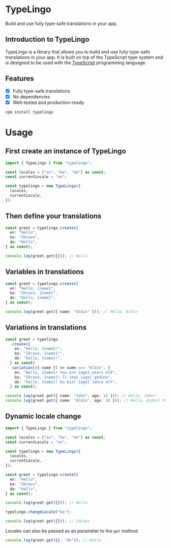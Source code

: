 # TypeLingo

Build and use fully type-safe translations in your app.

## Introduction to TypeLingo

TypeLingo is a library that allows you to build and use fully type-safe translations in your app. It is built on top of the TypeScript type system and is designed to be used with the [TypeScript](https://www.typescriptlang.org/) programming language.

## Features

- [x] Fully type-safe translations
- [x] No dependencies
- [x] Well-tested and production-ready

```bash
npm install typelingo
```

# Usage

## First create an instance of TypeLingo

```typescript
import { TypeLingo } from "typelingo";

const locales = ["en", "ba", "de"] as const;
const currentLocale = "en";

const typelingo = new TypeLingo({
  locales,
  currentLocale,
});
```

## Then define your translations

```typescript
const greet = typelingo.create({
  en: "Hello",
  ba: "Zdravo",
  de: "Hallo",
} as const);

console.log(greet.get({})); // Hello
```

## Variables in translations

```typescript
const greet = typelingo.create({
  en: "Hello, {name}",
  ba: "Zdravo, {name}",
  de: "Hallo, {name}",
} as const);

console.log(greet.get({ name: "Aldin" })); // Hello, Aldin
```

## Variations in translations

```typescript
const greet = typelingo
  .create({
    en: "Hello, {name}!",
    ba: "Zdravo, {name}!",
    de: "Hallo, {name}!",
  } as const)
  .variation(({ name }) => name === "Aldin", {
    en: "Hello, {name}! You are {age} years old",
    ba: "Zdravo, {name}! Ti imaš {age} godina",
    de: "Hallo, {name}! Du bist {age} Jahre alt",
  } as const);

console.log(greet.get({ name: "John", age: 18 })); // Hello, John!
console.log(greet.get({ name: "Aldin", age: 18 })); // Hello, Aldin! You are 18 years old
```

## Dynamic locale change

```typescript
import { TypeLingo } from "typelingo";

const locales = ["en", "ba", "de"] as const;
const currentLocale = "en";

const typelingo = new TypeLingo({
  locales,
  currentLocale,
});

const greet = typelingo.create({
  en: "Hello",
  ba: "Zdravo",
  de: "Hallo",
} as const);

console.log(greet.get({})); // Hello

typelingo.changeLocale("ba");

console.log(greet.get({})); // Zdravo
```

Locales can also be passed as an parameter to the `get` method.

```typescript
console.log(greet.get({}, "de")); // Hallo
```
